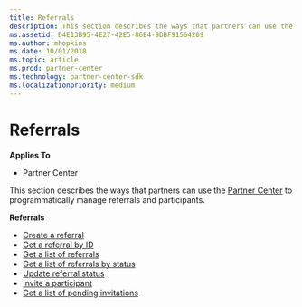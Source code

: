 ```yaml
---
title: Referrals
description: This section describes the ways that partners can use the Partner Center to programmatically manage referrals.
ms.assetid: D4E13B95-4E27-42E5-86E4-9DBF91564209
ms.author: mhopkins
ms.date: 10/01/2018
ms.topic: article
ms.prod: partner-center
ms.technology: partner-center-sdk
ms.localizationpriority: medium
---
```


# Referrals


**Applies To**

-   Partner Center

This section describes the ways that partners can use the [Partner Center](index.md) to programmatically manage referrals and participants.

**Referrals**  
-   [Create a referral](create-a-referral.md)
-   [Get a referral by ID](get-a-referral-by-Id.md) 
-   [Get a list of referrals](get-a-list-of-referrals.md) 
-   [Get a list of referrals by status](get-a-list-of-referrals-by-status.md)
-   [Update referral status](update-referral-status.md)
-   [Invite a participant](invite-a-participant.md)
-   [Get a list of pending invitations](get-a-list-of-pending-invitations.md)
